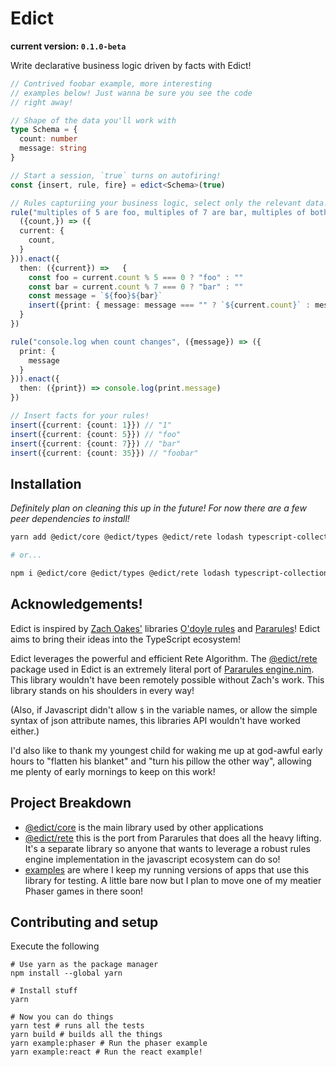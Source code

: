# Edict

**current version: `0.1.0-beta`**

Write declarative business logic driven by facts with Edict!


```typescript
// Contrived foobar example, more interesting 
// examples below! Just wanna be sure you see the code
// right away!

// Shape of the data you'll work with
type Schema = {
  count: number
  message: string
}

// Start a session, `true` turns on autofiring!
const {insert, rule, fire} = edict<Schema>(true) 

// Rules capturiing your business logic, select only the relevant data!
rule("multiples of 5 are foo, multiples of 7 are bar, multiples of both are foobar, otherwise it's just the count", 
  ({count,}) => ({
  current: {
    count,
  }
})).enact({
  then: ({current}) =>   {
    const foo = current.count % 5 === 0 ? "foo" : ""
    const bar = current.count % 7 === 0 ? "bar" : ""
    const message = `${foo}${bar}`
    insert({print: { message: message === "" ? `${current.count}` : message }})
  } 
})

rule("console.log when count changes", ({message}) => ({
  print: {
    message
  }
})).enact({
  then: ({print}) => console.log(print.message)
})

// Insert facts for your rules!
insert({current: {count: 1}}) // "1"
insert({current: {count: 5}}) // "foo"
insert({current: {count: 7}}) // "bar"
insert({current: {count: 35}}) // "foobar"
```

## Installation

_Definitely plan on cleaning this up in the future! For now there are a few peer dependencies to install!_

```bash
yarn add @edict/core @edict/types @edict/rete lodash typescript-collections

# or...

npm i @edict/core @edict/types @edict/rete lodash typescript-collections
```

## Acknowledgements!

Edict is inspired by [Zach Oakes'](https://github.com/oakes) libraries [O'doyle rules](https://github.com/oakes/odoyle-rules) and [Pararules](https://github.com/oakes/pararules)!
Edict aims to bring their ideas into the TypeScript ecosystem!

Edict leverages the powerful and efficient Rete Algorithm. The [@edict/rete](https://github.com/trevordilley/edict/tree/main/packages/rete) package used in Edict
is an extremely literal port of [Pararules engine.nim](https://github.com/paranim/pararules/blob/master/src/pararules/engine.nim). This library wouldn't have been
remotely possible without Zach's work. This library stands on his shoulders in every way!

(Also, if Javascript didn't allow `$` in the variable names, or allow the simple syntax of json attribute names, this libraries API wouldn't have worked either.)

I'd also like to thank my youngest child for waking me up at god-awful early hours to "flatten his blanket" and "turn his pillow the other way", allowing me plenty of
early mornings to keep on this work!

## Project Breakdown

* [@edict/core](packages/core/README.md) is the main library used by other applications
* [@edict/rete](packages/rete/README.md) this is the port from Pararules that does all the heavy lifting. It's a separate library so anyone that wants to leverage a robust rules engine implementation in the javascript ecosystem can do so!
* [examples](packages/examples) are where I keep my running versions of apps that use this library for testing. A little bare now but I plan to move one of my meatier Phaser games in there soon!


## Contributing and setup

Execute the following

```
# Use yarn as the package manager
npm install --global yarn

# Install stuff
yarn

# Now you can do things
yarn test # runs all the tests
yarn build # builds all the things
yarn example:phaser # Run the phaser example
yarn example:react # Run the react example!
```
